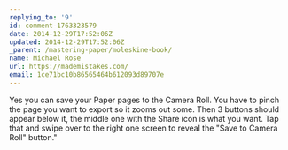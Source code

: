 ```yaml
---
replying_to: '9'
id: comment-1763323579
date: 2014-12-29T17:52:06Z
updated: 2014-12-29T17:52:06Z
_parent: /mastering-paper/moleskine-book/
name: Michael Rose
url: https://mademistakes.com/
email: 1ce71bc10b86565464b612093d89707e
---
```


Yes you can save your Paper pages to the Camera Roll. You have to pinch
the page you want to export so it zooms out some. Then 3 buttons should appear below
it, the middle one with the Share icon is what you want. Tap that and swipe over
to the right one screen to reveal the "Save to Camera Roll" button."
